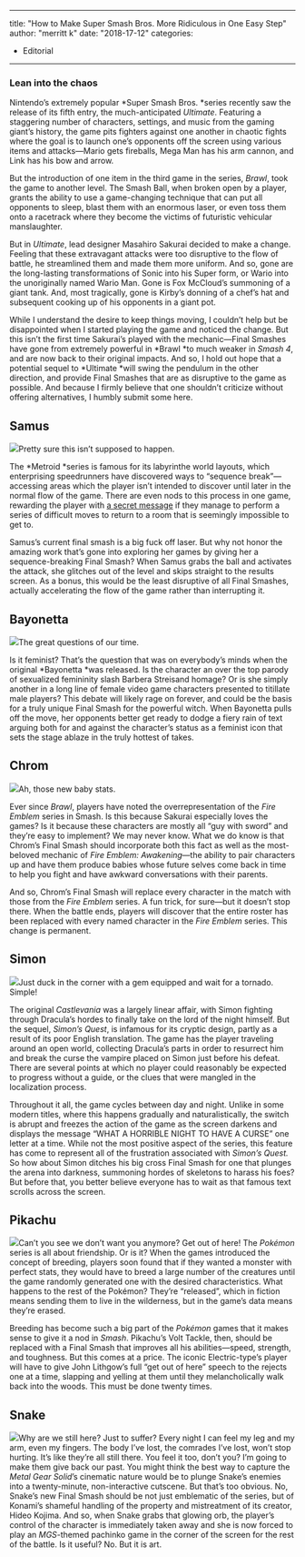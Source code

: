 
---
title: "How to Make Super Smash Bros. More Ridiculous in One Easy Step"
author: "merritt k"
date: "2018-17-12"
categories:
- Editorial
---

### Lean into the chaos

Nintendo’s extremely popular *Super Smash Bros. *series recently saw the release of its fifth entry, the much-anticipated *Ultimate*. Featuring a staggering number of characters, settings, and music from the gaming giant’s history, the game pits fighters against one another in chaotic fights where the goal is to launch one’s opponents off the screen using various items and attacks—Mario gets fireballs, Mega Man has his arm cannon, and Link has his bow and arrow. 

But the introduction of one item in the third game in the series, *Brawl*, took the game to another level. The Smash Ball, when broken open by a player, grants the ability to use a game-changing technique that can put all opponents to sleep, blast them with an enormous laser, or even toss them onto a racetrack where they become the victims of futuristic vehicular manslaughter.

But in *Ultimate*, lead designer Masahiro Sakurai decided to make a change. Feeling that these extravagant attacks were too disruptive to the flow of battle, he streamlined them and made them more uniform. And so, gone are the long-lasting transformations of Sonic into his Super form, or Wario into the unoriginally named Wario Man. Gone is Fox McCloud’s summoning of a giant tank. And, most tragically, gone is Kirby’s donning of a chef’s hat and subsequent cooking up of his opponents in a giant pot.

While I understand the desire to keep things moving, I couldn’t help but be disappointed when I started playing the game and noticed the change. But this isn’t the first time Sakurai’s played with the mechanic—Final Smashes have gone from extremely powerful in *Brawl *to much weaker in *Smash 4*, and are now back to their original impacts. And so, I hold out hope that a potential sequel to *Ultimate *will swing the pendulum in the other direction, and provide Final Smashes that are as disruptive to the game as possible. And because I firmly believe that one shouldn’t criticize without offering alternatives, I humbly submit some here.

## Samus

![](/wp-content/uploads/2018/12/Screen-Shot-2018-12-16-at-3.02.36-PM.png?w=1170&#038;ssl=1)Pretty sure this isn&#8217;t supposed to happen.

The *Metroid *series is famous for its labyrinthe world layouts, which enterprising speedrunners have discovered ways to “sequence break”—accessing areas which the player isn’t intended to discover until later in the normal flow of the game. There are even nods to this process in one game, rewarding the player with [a secret message](https://www.youtube.com/watch?v=N025nnrcGrc) if they manage to perform a series of difficult moves to return to a room that is seemingly impossible to get to.

Samus’s current final smash is a big fuck off laser. But why not honor the amazing work that’s gone into exploring her games by giving her a sequence-breaking Final Smash? When Samus grabs the ball and activates the attack, she glitches out of the level and skips straight to the results screen. As a bonus, this would be the least disruptive of all Final Smashes, actually accelerating the flow of the game rather than interrupting it.

## Bayonetta

![](/wp-content/uploads/2018/12/Screen-Shot-2018-12-16-at-2.58.43-PM.png?w=1170&#038;ssl=1)The great questions of our time.

Is it feminist? That’s the question that was on everybody’s minds when the original *Bayonetta *was released. Is the character an over the top parody of sexualized femininity slash Barbera Streisand homage? Or is she simply another in a long line of female video game characters presented to titillate male players? This debate will likely rage on forever, and could be the basis for a truly unique Final Smash for the powerful witch. When Bayonetta pulls off the move, her opponents better get ready to dodge a fiery rain of text arguing both for and against the character’s status as a feminist icon that sets the stage ablaze in the truly hottest of takes.

## Chrom

![](/wp-content/uploads/2018/12/526.png?w=1170&#038;ssl=1)Ah, those new baby stats.

Ever since *Brawl*, players have noted the overrepresentation of the *Fire Emblem* series in Smash. Is this because Sakurai especially loves the games? Is it because these characters are mostly all &#8220;guy with sword&#8221; and they’re easy to implement? We may never know. What we do know is that Chrom’s Final Smash should incorporate both this fact as well as the most-beloved mechanic of *Fire Emblem: Awakening*—the ability to pair characters up and have them produce babies whose future selves come back in time to help you fight and have awkward conversations with their parents.

And so, Chrom’s Final Smash will replace every character in the match with those from the *Fire Emblem* series. A fun trick, for sure—but it doesn’t stop there. When the battle ends, players will discover that the entire roster has been replaced with every named character in the *Fire Emblem* series. This change is permanent.

## Simon

![](/wp-content/uploads/2018/12/simonsquest-spot3.gif?w=1170&#038;ssl=1)Just duck in the corner with a gem equipped and wait for a tornado. Simple!

The original *Castlevania* was a largely linear affair, with Simon fighting through Dracula’s hordes to finally take on the lord of the night himself. But the sequel, *Simon’s Quest*, is infamous for its cryptic design, partly as a result of its poor English translation. The game has the player traveling around an open world, collecting Dracula’s parts in order to resurrect him and break the curse the vampire placed on Simon just before his defeat. There are several points at which no player could reasonably be expected to progress without a guide, or the clues that were mangled in the localization process.

Throughout it all, the game cycles between day and night. Unlike in some modern titles, where this happens gradually and naturalistically, the switch is abrupt and freezes the action of the game as the screen darkens and displays the message “WHAT A HORRIBLE NIGHT TO HAVE A CURSE” one letter at a time. While not the most positive aspect of the series, this feature has come to represent all of the frustration associated with *Simon’s Quest.* So how about Simon ditches his big cross Final Smash for one that plunges the arena into darkness, summoning hordes of skeletons to harass his foes? But before that, you better believe everyone has to wait as that famous text scrolls across the screen.

## Pikachu
![](/wp-content/uploads/2018/12/pokemon-sad-moments-pikachu-crying-990351-1280x0.jpg?fit=1024%2C554&amp;ssl=1)Can&#8217;t you see we don&#8217;t want you anymore? Get out of here!
The *Pokémon* series is all about friendship. Or is it? When the games introduced the concept of breeding, players soon found that if they wanted a monster with perfect stats, they would have to breed a large number of the creatures until the game randomly generated one with the desired characteristics. What happens to the rest of the Pokémon? They’re “released”, which in fiction means sending them to live in the wilderness, but in the game’s data means they’re erased.

Breeding has become such a big part of the *Pokémon* games that it makes sense to give it a nod in *Smash*. Pikachu’s Volt Tackle, then, should be replaced with a Final Smash that improves all his abilities—speed, strength, and toughness. But this comes at a price. The iconic Electric-type’s player will have to give John Lithgow’s full “get out of here” speech to the rejects one at a time, slapping and yelling at them until they melancholically walk back into the woods. This must be done twenty times.

## Snake
![](/wp-content/uploads/2018/12/Kojima.jpg?fit=1024%2C621&amp;ssl=1)Why are we still here? Just to suffer? Every night I can feel my leg and my arm, even my fingers. The body I&#8217;ve lost, the comrades I&#8217;ve lost, won&#8217;t stop hurting. It&#8217;s like they&#8217;re all still there. You feel it too, don&#8217;t you? I&#8217;m going to make them give back our past.
You might think the best way to capture the *Metal Gear Solid*’s cinematic nature would be to plunge Snake’s enemies into a twenty-minute, non-interactive cutscene. But that’s too obvious. No, Snake’s new Final Smash should be not just emblematic of the series, but of Konami’s shameful handling of the property and mistreatment of its creator, Hideo Kojima. And so, when Snake grabs that glowing orb, the player’s control of the character is immediately taken away and she is now forced to play an *MGS*-themed pachinko game in the corner of the screen for the rest of the battle. Is it useful? No. But it is art.
